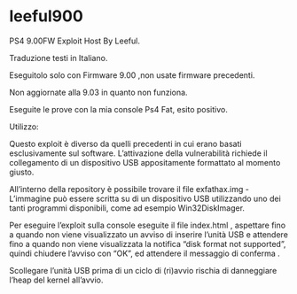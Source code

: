 # leeful900
PS4 9.00FW Exploit Host By Leeful.

Traduzione testi in Italiano.

Eseguitolo solo con Firmware 9.00 ,non usate firmware precedenti. 

Non aggiornate alla 9.03 in quanto non funziona.

Eseguite le prove con la mia console Ps4 Fat, esito positivo.

Utilizzo:


Questo exploit è diverso da quelli precedenti in cui erano basati esclusivamente sul software. L’attivazione della vulnerabilità richiede il collegamento di un dispositivo USB appositamente formattato al momento giusto.

All’interno della repository è possibile trovare il file exfathax.img - L’immagine può essere scritta su di un dispositivo USB utilizzando uno dei tanti programmi disponibili, come ad esempio Win32DiskImager.

Per eseguire  l’exploit sulla console eseguite il file index.html , aspettare fino a quando non viene visualizzato un avviso di inserire l’unità USB e attendere fino a quando non viene visualizzata la notifica “disk format not supported”, quindi chiudere l’avviso con “OK”, ed attendere il messaggio di conferma .

Scollegare l’unità USB prima di un ciclo di (ri)avvio rischia di danneggiare l’heap del kernel all’avvio.


